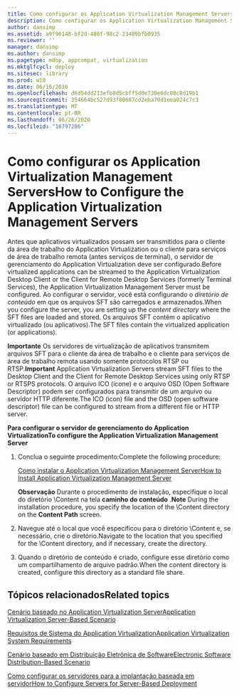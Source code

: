 ```yaml
---
title: Como configurar os Application Virtualization Management Servers
description: Como configurar os Application Virtualization Management Servers
author: dansimp
ms.assetid: a9f96148-bf2d-486f-98c2-23409bfb0935
ms.reviewer: ''
manager: dansimp
ms.author: dansimp
ms.pagetype: mdop, appcompat, virtualization
ms.mktglfcycl: deploy
ms.sitesec: library
ms.prod: w10
ms.date: 06/16/2016
ms.openlocfilehash: d6d54dd213efb8d5cbff5d0e730e6dc08c8d19b1
ms.sourcegitcommit: 354664bc527d93f80687cd2eba70d1eea024c7c3
ms.translationtype: MT
ms.contentlocale: pt-BR
ms.lasthandoff: 06/26/2020
ms.locfileid: "10797206"
---
```

# <span data-ttu-id="b2d8c-103">Como configurar os Application Virtualization Management Servers</span><span class="sxs-lookup"><span data-stu-id="b2d8c-103">How to Configure the Application Virtualization Management Servers</span></span>


<span data-ttu-id="b2d8c-104">Antes que aplicativos virtualizados possam ser transmitidos para o cliente da área de trabalho do Application Virtualization ou o cliente para serviços de área de trabalho remota (antes serviços de terminal), o servidor de gerenciamento do Application Virtualization deve ser configurado.</span><span class="sxs-lookup"><span data-stu-id="b2d8c-104">Before virtualized applications can be streamed to the Application Virtualization Desktop Client or the Client for Remote Desktop Services (formerly Terminal Services), the Application Virtualization Management Server must be configured.</span></span> <span data-ttu-id="b2d8c-105">Ao configurar o servidor, você está configurando o *diretório de conteúdo* em que os arquivos SFT são carregados e armazenados.</span><span class="sxs-lookup"><span data-stu-id="b2d8c-105">When you configure the server, you are setting up the *content directory* where the SFT files are loaded and stored.</span></span> <span data-ttu-id="b2d8c-106">Os arquivos SFT contêm o aplicativo virtualizado (ou aplicativos).</span><span class="sxs-lookup"><span data-stu-id="b2d8c-106">The SFT files contain the virtualized application (or applications).</span></span>

<span data-ttu-id="b2d8c-107">**Importante**  Os servidores de virtualização de aplicativos transmitem arquivos SFT para o cliente da área de trabalho e o cliente para serviços de área de trabalho remota usando somente protocolos RTSP ou RTSP.</span><span class="sxs-lookup"><span data-stu-id="b2d8c-107">**Important** Application Virtualization Servers stream SFT files to the Desktop Client and the Client for Remote Desktop Services using only RTSP or RTSPS protocols.</span></span> <span data-ttu-id="b2d8c-108">O arquivo ICO (ícone) e o arquivo OSD (Open Software Descriptor) podem ser configurados para transmitir de um arquivo ou servidor HTTP diferente.</span><span class="sxs-lookup"><span data-stu-id="b2d8c-108">The ICO (icon) file and the OSD (open software descriptor) file can be configured to stream from a different file or HTTP server.</span></span>

 

**<span data-ttu-id="b2d8c-109">Para configurar o servidor de gerenciamento do Application Virtualization</span><span class="sxs-lookup"><span data-stu-id="b2d8c-109">To configure the Application Virtualization Management Server</span></span>**

1.  <span data-ttu-id="b2d8c-110">Conclua o seguinte procedimento:</span><span class="sxs-lookup"><span data-stu-id="b2d8c-110">Complete the following procedure:</span></span>

    [<span data-ttu-id="b2d8c-111">Como instalar o Application Virtualization Management Server</span><span class="sxs-lookup"><span data-stu-id="b2d8c-111">How to Install Application Virtualization Management Server</span></span>](how-to-install-application-virtualization-management-server.md)

    <span data-ttu-id="b2d8c-112">**Observação**  Durante o procedimento de instalação, especifique o local do diretório \\Content na tela **caminho do conteúdo** .</span><span class="sxs-lookup"><span data-stu-id="b2d8c-112">**Note** During the installation procedure, you specify the location of the \\Content directory on the **Content Path** screen.</span></span>

     

2.  <span data-ttu-id="b2d8c-113">Navegue até o local que você especificou para o diretório \\Content e, se necessário, crie o diretório.</span><span class="sxs-lookup"><span data-stu-id="b2d8c-113">Navigate to the location that you specified for the \\Content directory, and if necessary, create the directory.</span></span>

3.  <span data-ttu-id="b2d8c-114">Quando o diretório de conteúdo é criado, configure esse diretório como um compartilhamento de arquivo padrão.</span><span class="sxs-lookup"><span data-stu-id="b2d8c-114">When the content directory is created, configure this directory as a standard file share.</span></span>

## <span data-ttu-id="b2d8c-115">Tópicos relacionados</span><span class="sxs-lookup"><span data-stu-id="b2d8c-115">Related topics</span></span>


[<span data-ttu-id="b2d8c-116">Cenário baseado no Application Virtualization Server</span><span class="sxs-lookup"><span data-stu-id="b2d8c-116">Application Virtualization Server-Based Scenario</span></span>](application-virtualization-server-based-scenario.md)

[<span data-ttu-id="b2d8c-117">Requisitos de Sistema do Application Virtualization</span><span class="sxs-lookup"><span data-stu-id="b2d8c-117">Application Virtualization System Requirements</span></span>](application-virtualization-system-requirements.md)

[<span data-ttu-id="b2d8c-118">Cenário baseado em Distribuição Eletrônica de Software</span><span class="sxs-lookup"><span data-stu-id="b2d8c-118">Electronic Software Distribution-Based Scenario</span></span>](electronic-software-distribution-based-scenario.md)

[<span data-ttu-id="b2d8c-119">Como configurar os servidores para a implantação baseada em servidor</span><span class="sxs-lookup"><span data-stu-id="b2d8c-119">How to Configure Servers for Server-Based Deployment</span></span>](how-to-configure-servers-for-server-based-deployment.md)

 

 





